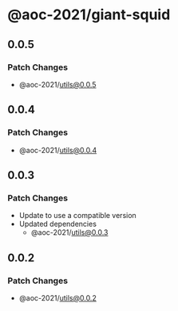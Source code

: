 # @aoc-2021/giant-squid

## 0.0.5

### Patch Changes

- @aoc-2021/utils@0.0.5

## 0.0.4

### Patch Changes

- @aoc-2021/utils@0.0.4

## 0.0.3

### Patch Changes

- Update to use a compatible version
- Updated dependencies
  - @aoc-2021/utils@0.0.3

## 0.0.2

### Patch Changes

- @aoc-2021/utils@0.0.2
